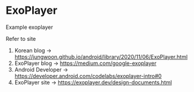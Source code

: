 # ExoPlayer
Example exoplayer

Refer to site
1. Korean blog
  -> https://jungwoon.github.io/android/library/2020/11/06/ExoPlayer.html
2. ExoPlayer blog 
  -> https://medium.com/google-exoplayer
3. Android Developer
  -> https://developer.android.com/codelabs/exoplayer-intro#0
4. ExoPlayer site
  -> https://exoplayer.dev/design-documents.html

